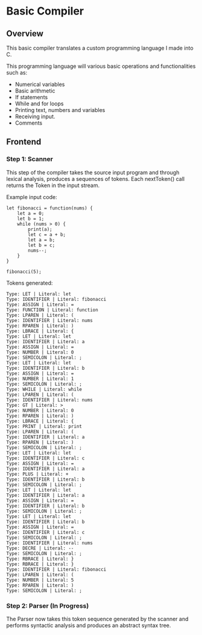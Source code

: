 # Basic Compiler
 
## Overview
This basic compiler translates a custom programming language I made into C.

This programming language will various basic operations and functionalities such as:
- Numerical variables
- Basic arithmetic
- If statements
- While and for loops
- Printing text, numbers and variables
- Receiving input.
- Comments

## Frontend

### Step 1: Scanner
This step of the compiler takes the source input program and through lexical analysis, produces a sequences of tokens.
Each nextToken() call returns the Token in the input stream. 


Example input code:
```
let fibonacci = function(nums) {
    let a = 0;
    let b = 1;
    while (nums > 0) {
        print(a);
        let c = a + b;
        let a = b;
        let b = c;
        nums--;
    }
}

fibonacci(5);
```
Tokens generated:
```
Type: LET | Literal: let
Type: IDENTIFIER | Literal: fibonacci
Type: ASSIGN | Literal: =
Type: FUNCTION | Literal: function
Type: LPAREN | Literal: (
Type: IDENTIFIER | Literal: nums
Type: RPAREN | Literal: )
Type: LBRACE | Literal: {
Type: LET | Literal: let
Type: IDENTIFIER | Literal: a
Type: ASSIGN | Literal: =
Type: NUMBER | Literal: 0
Type: SEMICOLON | Literal: ;
Type: LET | Literal: let
Type: IDENTIFIER | Literal: b
Type: ASSIGN | Literal: =
Type: NUMBER | Literal: 1
Type: SEMICOLON | Literal: ;
Type: WHILE | Literal: while
Type: LPAREN | Literal: (
Type: IDENTIFIER | Literal: nums
Type: GT | Literal: >
Type: NUMBER | Literal: 0
Type: RPAREN | Literal: )
Type: LBRACE | Literal: {
Type: PRINT | Literal: print
Type: LPAREN | Literal: (
Type: IDENTIFIER | Literal: a
Type: RPAREN | Literal: )
Type: SEMICOLON | Literal: ;
Type: LET | Literal: let
Type: IDENTIFIER | Literal: c
Type: ASSIGN | Literal: =
Type: IDENTIFIER | Literal: a
Type: PLUS | Literal: +
Type: IDENTIFIER | Literal: b
Type: SEMICOLON | Literal: ;
Type: LET | Literal: let
Type: IDENTIFIER | Literal: a
Type: ASSIGN | Literal: =
Type: IDENTIFIER | Literal: b
Type: SEMICOLON | Literal: ;
Type: LET | Literal: let
Type: IDENTIFIER | Literal: b
Type: ASSIGN | Literal: =
Type: IDENTIFIER | Literal: c
Type: SEMICOLON | Literal: ;
Type: IDENTIFIER | Literal: nums
Type: DECRE | Literal: --
Type: SEMICOLON | Literal: ;
Type: RBRACE | Literal: }
Type: RBRACE | Literal: }
Type: IDENTIFIER | Literal: fibonacci
Type: LPAREN | Literal: (
Type: NUMBER | Literal: 5
Type: RPAREN | Literal: )
Type: SEMICOLON | Literal: ;
```

### Step 2: Parser (In Progress)
The Parser now takes this token sequence generated by the scanner and performs syntactic analysis and produces
an abstract syntax tree.